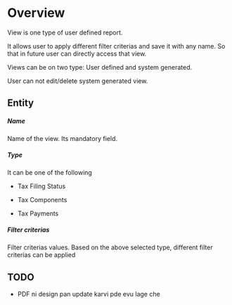 # Overview

View is one type of user defined report. 

It allows user to apply different filter criterias and save it with any name. So that in future user can directly access that view.

Views can be on two type: User defined and system generated.

User can not edit/delete system generated view.



## Entity

##### Name

Name of the view. Its mandatory field.  

##### Type

It can be one of the following

- Tax Filing Status

- Tax Components

- Tax Payments

##### Filter criterias

Filter criterias values. Based on the above selected type, different filter criterias can be applied 



## TODO

- PDF ni design pan update karvi pde evu lage che